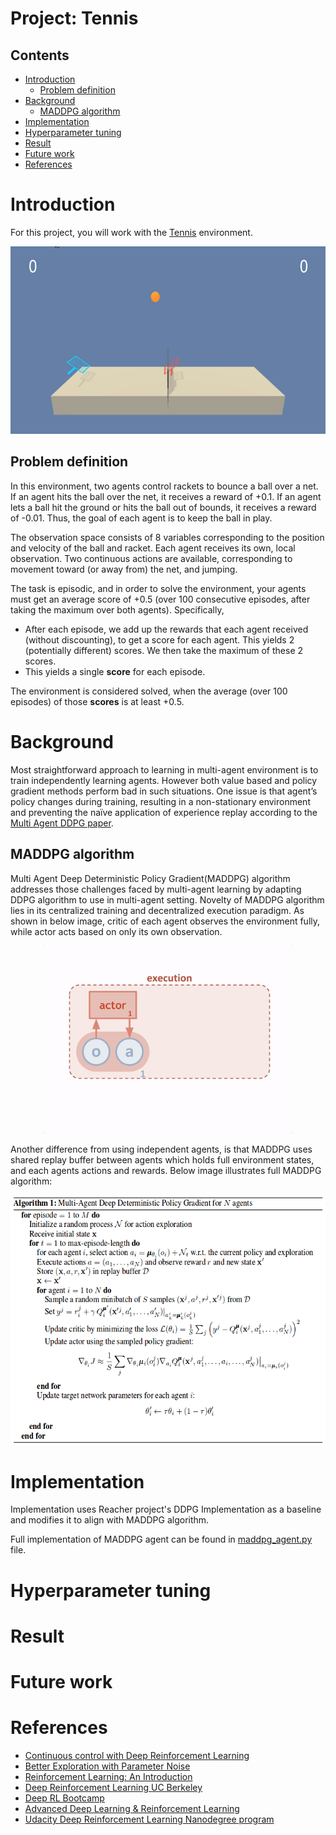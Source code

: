 [//]: # (Image References)

[image1]: https://user-images.githubusercontent.com/10624937/42135623-e770e354-7d12-11e8-998d-29fc74429ca2.gif "Trained Agent"

# Project: Tennis

## Contents
- [Introduction](#Introduction)
  * [Problem definition](#Problem-definition)
- [Background](#Background)
  * [MADDPG algorithm](#MADDPG-algorithm)
- [Implementation](#Implementation)
- [Hyperparameter tuning](#Hyperparameter-tuning)
- [Result](#Result)
- [Future work](#Future-work)
- [References](#References)

# Introduction


For this project, you will work with the [Tennis](https://github.com/Unity-Technologies/ml-agents/blob/master/docs/Learning-Environment-Examples.md#tennis) environment.

<p align="center">
  <img src="images/trained_agent.gif" height="300px">
</p>

## Problem definition


In this environment, two agents control rackets to bounce a ball over a net. If an agent hits the ball over the net, it receives a reward of +0.1.  If an agent lets a ball hit the ground or hits the ball out of bounds, it receives a reward of -0.01.  Thus, the goal of each agent is to keep the ball in play.

The observation space consists of 8 variables corresponding to the position and velocity of the ball and racket. Each agent receives its own, local observation.  Two continuous actions are available, corresponding to movement toward (or away from) the net, and jumping.

The task is episodic, and in order to solve the environment, your agents must get an average score of +0.5 (over 100 consecutive episodes, after taking the maximum over both agents). Specifically,

- After each episode, we add up the rewards that each agent received (without discounting), to get a score for each agent. This yields 2 (potentially different) scores. We then take the maximum of these 2 scores.
- This yields a single **score** for each episode.

The environment is considered solved, when the average (over 100 episodes) of those **scores** is at least +0.5.

# Background

Most straightforward approach to learning in multi-agent environment is to train independently learning agents. However both value based and policy gradient methods perform bad in such situations. One issue is that agent’s policy changes during training, resulting in a non-stationary environment and preventing the naïve application of experience replay according to the [Multi Agent DDPG paper](https://arxiv.org/pdf/1706.02275.pdf).

## MADDPG algorithm

Multi Agent Deep Deterministic Policy Gradient(MADDPG) algorithm addresses those challenges faced by multi-agent learning by adapting DDPG algorithm to use in multi-agent setting.
Novelty of MADDPG algorithm lies in its centralized training and decentralized execution paradigm. As shown in below image, critic of each agent observes the environment fully, while actor acts based on only its own observation.

<p align="center">
  <img src="images/maddpg_diagram.gif" height="300px">
</p>

Another difference from using independent agents, is that MADDPG uses shared replay buffer between agents which holds full environment states, and each agents actions and rewards. Below image illustrates full MADDPG algorithm:

<p align="center">
  <img src="images/maddpg_algorithm.png" height="400px">
</p>

# Implementation

Implementation uses Reacher project's DDPG Implementation as a baseline and modifies it to align with MADDPG algorithm.

Full implementation of MADDPG agent can be found in [maddpg_agent.py]() file.

# Hyperparameter tuning

# Result

# Future work

# References

- [Continuous control with Deep Reinforcement Learning](https://arxiv.org/pdf/1509.02971.pdf)
- [Better Exploration with Parameter Noise](https://blog.openai.com/better-exploration-with-parameter-noise/)
- [Reinforcement Learning: An Introduction](http://incompleteideas.net/book/the-book-2nd.html)
- [Deep Reinforcement Learning UC Berkeley](http://rail.eecs.berkeley.edu/deeprlcourse/)
- [Deep RL Bootcamp](https://sites.google.com/view/deep-rl-bootcamp/lectures)
- [Advanced Deep Learning & Reinforcement Learning](https://www.youtube.com/watch?v=iOh7QUZGyiU&list=PLqYmG7hTraZDNJre23vqCGIVpfZ_K2RZs)
- [Udacity Deep Reinforcement Learning Nanodegree program](https://www.udacity.com/course/deep-reinforcement-learning-nanodegree--nd893)
